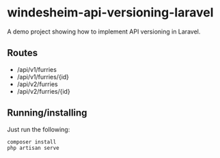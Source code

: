 # windesheim-api-versioning-laravel

A demo project showing how to implement API versioning in Laravel.

## Routes

- /api/v1/furries
- /api/v1/furries/{id}
- /api/v2/furries
- /api/v2/furries/{id}

## Running/installing

Just run the following:
``` shell
composer install
php artisan serve
```